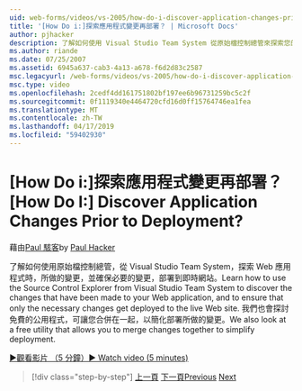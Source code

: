 ```yaml
---
uid: web-forms/videos/vs-2005/how-do-i-discover-application-changes-prior-to-deployment
title: '[How Do i:]探索應用程式變更再部署？ | Microsoft Docs'
author: pjhacker
description: 了解如何使用 Visual Studio Team System 從原始檔控制總管來探索您的 Web 應用程式，以及 ensur 已進行的變更...
ms.author: riande
ms.date: 07/25/2007
ms.assetid: 6945a637-cab3-4a13-a678-f6d2d83c2587
msc.legacyurl: /web-forms/videos/vs-2005/how-do-i-discover-application-changes-prior-to-deployment
msc.type: video
ms.openlocfilehash: 2cedf4dd161751802bf197ee6b96731259bc5c2f
ms.sourcegitcommit: 0f1119340e4464720cfd16d0ff15764746ea1fea
ms.translationtype: MT
ms.contentlocale: zh-TW
ms.lasthandoff: 04/17/2019
ms.locfileid: "59402930"
---
```

# <a name="how-do-i-discover-application-changes-prior-to-deployment"></a><span data-ttu-id="dde00-104">[How Do i:]探索應用程式變更再部署？</span><span class="sxs-lookup"><span data-stu-id="dde00-104">[How Do I:] Discover Application Changes Prior to Deployment?</span></span>

<span data-ttu-id="dde00-105">藉由[Paul 駭客](https://github.com/pjhacker)</span><span class="sxs-lookup"><span data-stu-id="dde00-105">by [Paul Hacker](https://github.com/pjhacker)</span></span>

<span data-ttu-id="dde00-106">了解如何使用原始檔控制總管，從 Visual Studio Team System，探索 Web 應用程式時，所做的變更，並確保必要的變更，部署到即時網站。</span><span class="sxs-lookup"><span data-stu-id="dde00-106">Learn how to use the Source Control Explorer from Visual Studio Team System to discover the changes that have been made to your Web application, and to ensure that only the necessary changes get deployed to the live Web site.</span></span> <span data-ttu-id="dde00-107">我們也會探討免費的公用程式，可讓您合併在一起，以簡化部署所做的變更。</span><span class="sxs-lookup"><span data-stu-id="dde00-107">We also look at a free utility that allows you to merge changes together to simplify deployment.</span></span>

[<span data-ttu-id="dde00-108">&#9654;觀看影片 （5 分鐘）</span><span class="sxs-lookup"><span data-stu-id="dde00-108">&#9654; Watch video (5 minutes)</span></span>](https://channel9.msdn.com/Blogs/ASP-NET-Site-Videos/how-do-i-discover-application-changes-prior-to-deployment)

> [!div class="step-by-step"]
> <span data-ttu-id="dde00-109">[上一頁](how-do-i-publish-and-analyze-test-results.md)
> [下一頁](how-do-i-implement-continuous-integration-with-team-foundation.md)</span><span class="sxs-lookup"><span data-stu-id="dde00-109">[Previous](how-do-i-publish-and-analyze-test-results.md)
[Next](how-do-i-implement-continuous-integration-with-team-foundation.md)</span></span>
